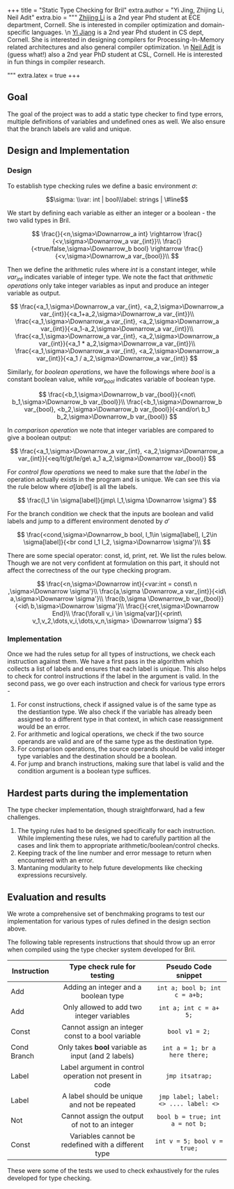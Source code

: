 +++
title = "Static Type Checking for Bril"
extra.author = "Yi Jing, Zhijing Li, Neil Adit"
extra.bio = """
[Zhijing Li](https://tissue3.github.io/) is a 2nd year Phd student at ECE department, Cornell. She is interested in compiler optimization and domain-specific languages. \n
[Yi Jiang](http://www.cs.cornell.edu/~yijiang/) is a 2nd year Phd student in CS dept, Cornell. She is interested in designing compilers for Processing-In-Memory related architectures and also general compiler optimization. \n
[Neil Adit](http://www.neiladit.com) is (guess what!) also a 2nd year PhD student at CSL, Cornell. He is interested in fun things in compiler research.

"""
extra.latex = true
+++



## Goal

The goal of the project was to add a static type checker to find type errors, multiple definitions of variables and undefined ones as well. We also ensure that the branch labels are valid and unique.



## Design and Implementation

### Design


To establish type checking rules we define a basic environment $\sigma$:

$$\sigma: \\var: int | bool\\label: strings | \#line$$

We start by defining each variable as either an integer or a boolean - the two valid types in Bril.

$$ \frac{}{<n,\sigma>\Downarrow_a int} \rightarrow \frac{}{<v,\sigma>\Downarrow_a var_{int}}\\ \frac{}{<true/false,\sigma>\Downarrow_b bool} \rightarrow \frac{}{<v,\sigma>\Downarrow_a var_{bool}}\\ $$


Then we define the arithmetic rules where $int$ is a constant integer, while $var_{int}$ indicates variable of integer type. We note the fact that *arithmetic operations* only take integer variables as input and produce an integer variable as output.

$$ \frac{<a_1,\sigma>\Downarrow_a var_{int}, <a_2,\sigma>\Downarrow_a var_{int}}{<a_1+a_2,\sigma>\Downarrow_a var_{int}}\\ \frac{<a_1,\sigma>\Downarrow_a var_{int}, <a_2,\sigma>\Downarrow_a var_{int}}{<a_1-a_2,\sigma>\Downarrow_a var_{int}}\\ \frac{<a_1,\sigma>\Downarrow_a var_{int}, <a_2,\sigma>\Downarrow_a var_{int}}{<a_1 * a_2,\sigma>\Downarrow_a var_{int}}\\ \frac{<a_1,\sigma>\Downarrow_a var_{int}, <a_2,\sigma>\Downarrow_a var_{int}}{<a_1 / a_2,\sigma>\Downarrow_a var_{int}} $$

Similarly, for *boolean operations*, we have the followings where  $bool$ is a constant boolean value, while $var_{bool}$ indicates variable of boolean type.

$$ \frac{<b_1,\sigma>\Downarrow_b var_{bool}}{<not\ b_1,\sigma>\Downarrow_b var_{bool}}\\ \frac{<b_1,\sigma>\Downarrow_b var_{bool}, <b_2,\sigma>\Downarrow_b var_{bool}}{<and/or\ b_1 b_2,\sigma>\Downarrow_b var_{bool}} $$

In *comparison operation* we note that integer variables are compared to give a boolean output:

$$ \frac{<a_1,\sigma>\Downarrow_a var_{int}, <a_2,\sigma>\Downarrow_a var_{int}}{<eq/lt/gt/le/ge\ a_1 a_2,\sigma>\Downarrow var_{bool}} $$

For *control flow operations* we need to make sure that the $label$ in the operation actually exists in the program and is unique. We can see this via the rule below where $\sigma[label]$ is all the labels.

$$ \frac{l_1 \in \sigma[label]}{jmp\ l_1,\sigma \Downarrow \sigma'} $$

For the branch condition we check that the inputs are boolean and valid labels and jump to a different environment denoted by $\sigma'$

$$ \frac{<cond,\sigma>\Downarrow_b bool, l_1\in \sigma[label], l_2\in \sigma[label]}{<br cond l_1 l_2, \sigma>\Downarrow \sigma'}\\ $$

There are some special operator: const, id, print, ret. We list the rules below. Though we are not very confident at formulation on this part, it should not affect the correctness of the our type checking program.

$$ \frac{<n,\sigma>\Downarrow int}{<var:int = const\ n ,\sigma>\Downarrow \sigma'}\\ \frac{a,\sigma \Downarrow_a var_{int}}{<id\ a,\sigma>\Downarrow \sigma'}\\ \frac{b,\sigma \Downarrow_b var_{bool}}{<id\ b,\sigma>\Downarrow \sigma'}\\ \frac{}{<ret,\sigma>\Downarrow End}\\ \frac{\forall v_i \in \sigma[var]}{<print\ v_1,v_2,\dots,v_i,\dots,v_n,\sigma> \Downarrow \sigma'} $$



### Implementation

Once we had the rules setup for all types of instructions, we check each instruction against them. We have a first pass in the algorithm which collects a list of labels and ensures that each label is unique. This also helps to check for control instructions if the label in the argument is valid.  In the second pass, we go over each instruction and check for various type errors - 

1. For const instructions, check if assigned value is of the same type as the destiantion type. We also check if the variable has already been assigned to a different type in that context, in which case reassignment would be an error.
2. For arithmetic and logical operations, we check if the two source operands are valid and are of the same type as the destination type.
3. For comparison operations, the source operands should be valid integer type variables and the destination should be a boolean.
4. For jump and branch instructions, making sure that label is valid and the condition argument is a boolean type suffices.



## Hardest parts during the implementation

The type checker implementation, though straightforward, had a few challenges. 

1. The typing rules had to be designed specifically for each instruction. While implementing these rules, we had to carefully partition all the cases and link them to appropriate arithmetic/boolean/control checks.
2. Keeping track of the line number and error message to return when encountered with an error.
3. Mantaning modularity to help future developments like checking expressions recursively.



## Evaluation and results

We wrote a comprehensive set of benchmaking programs to test our implementation for various types of rules defined in the design section above. 

The following table represents instructions that should throw up an error when compiled using the type checker system developed for Bril.


| Instruction |                 Type check rule for testing                  |  Pseudo Code snippet  |
| ----------- | :----------------------------------------------------------: | :------: |
| Add         | Adding an integer and a boolean type | ` int a; bool b; int c = a+b; ` |
| Add | Only allowed to add two integer variables | `int a; int c = a+ 5;` |
| Const | Cannot assign an integer const to a bool variable | `bool v1 = 2;` |
| Cond Branch | Only takes **bool** variable as input (and 2 labels) | `int a = 1; br a here there;` |
| Label | Label argument in control operation not present in code | `jmp itsatrap;` |
| Label | A label should be unique and not be repeated | `jmp label; label: <> .... label: <>` |
| Not | Cannot assign the output of not to an integer | `bool b = true; int a = not b;` |
| Const       | Variables cannot be redefined with a different type | `int v = 5; bool v = true;` |

These were some of the tests we used to check exhaustively for the rules developed for type checking.









